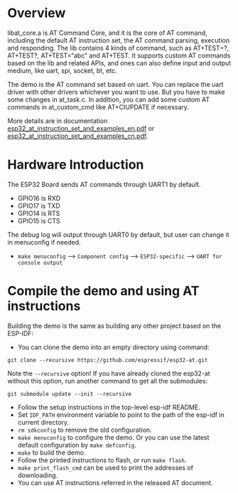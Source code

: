 # Overview
libat_core.a is AT Command Core, and it is the core of AT command, including the default AT instruction set, the AT command parsing, execution and responding. The lib contains 4 kinds of command, such as AT+TEST=?, AT+TEST?, AT+TEST=“abc” and AT+TEST. It supports custom AT commands based on the lib and related APIs, and ones can also define input and output medium, like uart, spi, socket, bt, etc.

The demo is the AT command set based on uart. You can replace the uart driver with other drivers whichever you want to use. But you have to make some changes in at_task.c. In addition, you can add some custom AT commands in at_custom_cmd like AT+CIUPDATE if necessary.

More details are in documentation [esp32_at_instruction_set_and_examples_en.pdf](http://espressif.com/sites/default/files/documentation/esp32_at_instruction_set_and_examples_en.pdf) or 
[esp32_at_instruction_set_and_examples_cn.pdf](http://espressif.com/sites/default/files/documentation/esp32_at_instruction_set_and_examples_cn.pdf).
  
# Hardware Introduction
The ESP32 Board sends AT commands through UART1 by default. 

* GPIO16 is RXD
* GPIO17 is TXD
* GPIO14 is RTS
* GPIO15 is CTS

The debug log will output through UART0 by default, but user can change it in menuconfig if needed.  

* `make menuconfig` --> `Component config` --> `ESP32-specific` --> `UART for console output`

# Compile the demo and using AT instructions
Building the demo is the same as building any other project based on the ESP-IDF:

* You can clone the demo into an empty directory using command:

```
git clone --recursive https://github.com/espressif/esp32-at.git
```
  Note the `--recursive` option! If you have already cloned the esp32-at without this option, run another command to get all the submodules:
```shell
git submodule update --init --recursive
```
* Follow the setup instructions in the top-level esp-idf README.
* Set `IDF_PATH` environment variable to point to the path of the esp-idf in current directory.
* `rm sdkconfig` to remove the old configuration.
* `make menuconfig` to configure the demo. Or you can use the latest default configuration by `make defconfig`.
* `make` to build the demo.
* Follow the printed instructions to flash, or run `make flash`.
* `make print_flash_cmd` can be used to print the addresses of downloading.
* You can use AT instructions referred in the released AT document.

